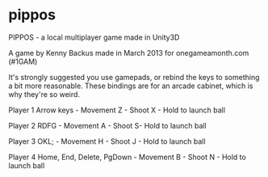 pippos
======

PIPPOS - a local multiplayer game made in Unity3D

A game by Kenny Backus
made in March 2013 for onegameamonth.com (#1GAM)

It's strongly suggested you use gamepads, or rebind the keys to something a bit more reasonable.
These bindings are for an arcade cabinet, which is why they're so weird.

Player 1
Arrow keys - Movement
Z - Shoot
X - Hold to launch ball

Player 2
RDFG - Movement
A - Shoot
S- Hold to launch ball

Player 3
OKL; - Movement
H - Shoot
J - Hold to launch ball

Player 4
Home, End, Delete, PgDown - Movement
B - Shoot
N - Hold to launch ball